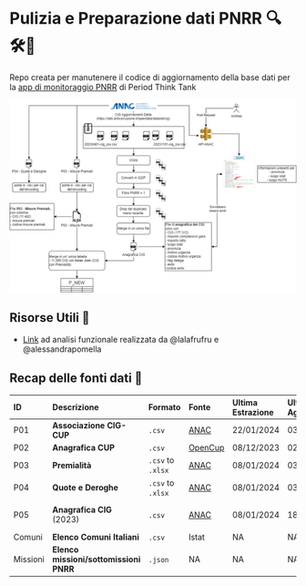 # Pulizia e Preparazione dati PNRR 🔍🛠️💾
Repo creata per manutenere il codice di aggiornamento della base dati per la [app di monitoraggio PNRR](https://public.tableau.com/app/profile/period.thinktank/viz/webapp-attempt_newbase/Home) di Period Think Tank

![draft](docs/draft.png)

## Risorse Utili 📝
* [Link](https://docs.google.com/document/d/1HaHIbAhVGqhypHSc_gMIXG6Z4ioIH56mi-BsnI2Ty1w/edit#heading=h.r13rq9c3hkqr) ad analisi funzionale realizzata da @lalafrufru e @alessandrapomella


## Recap delle fonti dati 💾
| ID | Descrizione | Formato | Fonte | Ultima Estrazione | Ultimo Aggiornamento | Freq. Aggiornamento | Commenti |  
|:---------|:------|:--------|:------------------|:---------|:---------|:------|:----|
| P01 | **Associazione CIG-CUP** | `.csv`| [ANAC](https://dati.anticorruzione.it/opendata/dataset/cup) | 22/01/2024 | 03/06/2024 | Mensile | NA |
| P02 | **Anagrafica CUP** | `.csv` | [OpenCup](https://www.opencup.gov.it/portale/documents/21195/299152/)| 08/12/2023 | 02/2024 | NA | NA |
| P03 | **Premialità** | `.csv` to `.xlsx` | [ANAC](https://dati.anticorruzione.it/opendata/dataset/misurepremiali-pnrrpnc) | 08/01/2024 | 03/06/2024 | Mensile | NA |
| P04 | **Quote e Deroghe** | `.csv` to `.xlsx` | [ANAC](https://dati.anticorruzione.it/opendata/dataset/indicatori-pnrrpnc) | 08/01/2024 | 03/06/2024 | Mensile| NA |
| P05 | **Anagrafica CIG** (2023) | `.csv` | [ANAC](https://dati.anticorruzione.it/opendata/dataset/cig-2023) | 08/01/2024 | 18/01/2024 | in attesa di aggiornamento 2024| NA |
| Comuni | **Elenco Comuni Italiani** | `.csv` | Istat | NA | NA | NA |
| Missioni | **Elenco missioni/sottomissioni PNRR** | `.json`| NA | NA | NA |
